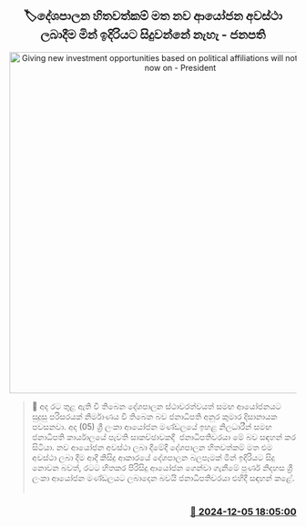 <p align='center'><b><h2 align='center' title='Giving new investment opportunities based on political affiliations will not happen from now on - President'>🏷දේශපාලන හිතවත්කම් මත නව ආයෝජන අවස්ථා ලබාදීම මින් ඉදිරියට සිදුවන්නේ නැහැ - ජනපති </h2></b></p>
<p align='center'><img src='https://helakuru.sgp1.cdn.digitaloceanspaces.com/esana/images/lib/Investment-board.jpg' width='600' alt='Giving new investment opportunities based on political affiliations will not happen from now on - President'></p>

>📝 අද රට තුළ ඇති වී තිබෙන දේශපාලන ස්ථාවරත්වයත් සමඟ ආයෝජනයට සුදුසු පරිසරයක් නිර්මාණය වී තිබෙන බව ජනාධිපති අනුර කුමාර දිසානායක පවසනවා.
අද (05) ශ්‍රී ලංකා ආයෝජන මණ්ඩලයේ ඉහළ නිලධාරීන් සමඟ ජනාධිපති කාර්යාලයේ පැවති සාකච්ඡාවකදී  ජනාධිපතිවරයා මේ බව සඳහන් කර සිටියා.
නව ආයෝජන අවස්ථා ලබා දීමේදී දේශපාලන හිතවත්කම් මත එම අවස්ථා ලබා දීම ආදී කිසිදු ආකාරයේ දේශපාලන බලපෑමක් මින් ඉදිරියට සිදු නොවන බවත්, රටට හිතකර පිරිසිදු ආයෝජන ගෙන්වා ගැනීමේ පූර්ණ නිදහස ශ්‍රී ලංකා ආයෝජන මණ්ඩලයට ලබාදෙන බවයි ජනාධිපතිවරයා එහිදී සඳහන් කළේ.
 


<h3 align='right'><a href='https://www.helakuru.lk/esana/p/105688/'>📅 2024-12-05 18:05:00</a></h3>
